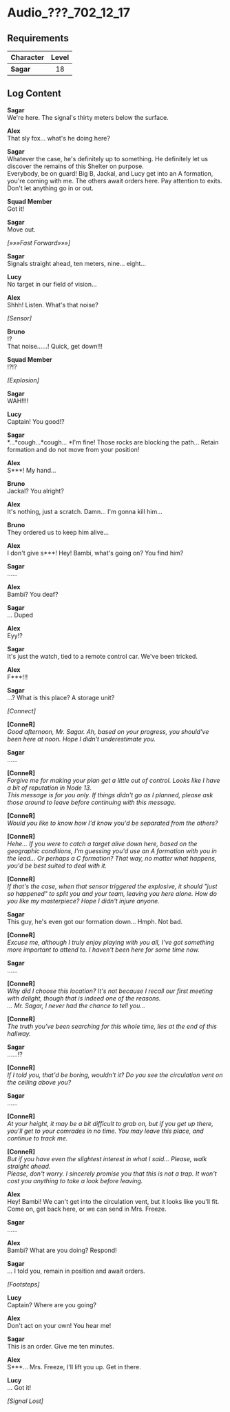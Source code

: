 # Audio_???_702_12_17
## Requirements
|Character|Level|
|---------|:---:|
|**Sagar**| 18  |

## Log Content
**Sagar**<br>
We're here. The signal's thirty meters below the surface.

**Alex**<br>
That sly fox... what's he doing here?

**Sagar**<br>
Whatever the case, he's definitely up to something. He definitely let us discover the remains of this Shelter on purpose.<br>
Everybody, be on guard! Big B, Jackal, and Lucy get into an A formation, you're coming with me. The others await orders here. Pay attention to exits. Don't let anything go in or out.

**Squad Member**<br>
Got it!

**Sagar**<br>
Move out.

*[»»»Fast Forward»»»]*

**Sagar**<br>
Signals straight ahead, ten meters, nine... eight...

**Lucy**<br>
No target in our field of vision...

**Alex**<br>
Shhh! Listen. What's that noise?

*\[Sensor\]*

**Bruno**<br>
!?<br>
That noise……! Quick, get down!!!

**Squad Member**<br>
!?!?

*\[Explosion\]*

**Sagar**<br>
WAH!!!!

**Lucy**<br>
Captain! You good!?

**Sagar**<br>
*...\*cough...\*cough... *I'm fine! Those rocks are blocking the path... Retain formation and do not move from your position!

**Alex**<br>
S\*\*\*! My hand...

**Bruno**<br>
Jackal? You alright?

**Alex**<br>
It's nothing, just a scratch. Damn... I'm gonna kill him...

**Bruno**<br>
They ordered us to keep him alive...

**Alex**<br>
I don't give s\*\*\*! Hey! Bambi, what's going on? You find him?

**Sagar**<br>
......

**Alex**<br>
Bambi? You deaf?

**Sagar**<br>
... Duped

**Alex**<br>
Eyy!?

**Sagar**<br>
It's just the watch, tied to a remote control car. We've been tricked.

**Alex**<br>
F\*\*\*!!!

**Sagar**<br>
...? What is this place? A storage unit?

*\[Connect\]*

**[ConneR]**<br>
*Good afternoon, Mr. Sagar. Ah, based on your progress, you should've been here at noon. Hope I didn't underestimate you.*

**Sagar**<br>
......

**[ConneR]**<br>
*Forgive me for making your plan get a little out of control. Looks like I have a bit of reputation in Node 13.<br>
This message is for you only. If things didn't go as I planned, please ask those around to leave before continuing with this message.*

**[ConneR]**<br>
*Would you like to know how I'd know you'd be separated from the others?*

**[ConneR]**<br>
*Hehe... If you were to catch a target alive down here, based on the geographic conditions, I'm guessing you'd use an A formation with you in the lead... Or perhaps a C formation? That way, no matter what happens, you'd be best suited to deal with it.*

**[ConneR]**<br>
*If that's the case, when that sensor triggered the explosive, it should "just so happened" to split you and your team, leaving you here alone. How do you like my masterpiece? Hope I didn't injure anyone.*

**Sagar**<br>
This guy, he's even got our formation down... Hmph. Not bad.

**[ConneR]**<br>
*Excuse me, although I truly enjoy playing with you all, I've got something more important to attend to. I haven't been here for some time now.*

**Sagar**<br>
......

**[ConneR]**<br>
*Why did I choose this location? It's not because I recall our first meeting with delight, though that is indeed one of the reasons.<br>
... Mr. Sagar, I never had the chance to tell you...*

**[ConneR]**<br>
*The truth you've been searching for this whole time, lies at the end of this hallway.*

**Sagar**<br>
......!?

**[ConneR]**<br>
*If I told you, that'd be boring, wouldn't it? Do you see the circulation vent on the ceiling above you?*

**Sagar**<br>
......

**[ConneR]**<br>
*At your height, it may be a bit difficult to grab on, but if you get up there, you'll get to your comrades in no time. You may leave this place, and continue to track me.*

**[ConneR]**<br>
*But if you have even the slightest interest in what I said... Please, walk straight ahead.<br>
Please, don't worry. I sincerely promise you that this is not a trap. It won't cost you anything to take a look before leaving.*

**Alex**<br>
Hey! Bambi! We can't get into the circulation vent, but it looks like you'll fit. Come on, get back here, or we can send in Mrs. Freeze.

**Sagar**<br>
......

**Alex**<br>
Bambi? What are you doing? Respond!

**Sagar**<br>
... I told you, remain in position and await orders.

*\[Footsteps\]*

**Lucy**<br>
Captain? Where are you going?

**Alex**<br>
Don't act on your own! You hear me!

**Sagar**<br>
This is an order. Give me ten minutes.

**Alex**<br>
S\*\*\*... Mrs. Freeze, I'll lift you up. Get in there.

**Lucy**<br>
... Got it!

*[Signal Lost]*